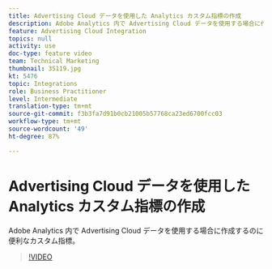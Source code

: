 ```yaml
---
title: Advertising Cloud データを使用した Analytics カスタム指標の作成
description: Adobe Analytics 内で Advertising Cloud データを使用する場合に作成するのに便利なカスタム指標。
feature: Advertising Cloud Integration
topics: null
activity: use
doc-type: feature video
team: Technical Marketing
thumbnail: 35119.jpg
kt: 5476
topic: Integrations
role: Business Practitioner
level: Intermediate
translation-type: tm+mt
source-git-commit: f3b3fa7d91b0cb21005b57768ca23ed6700fcc03
workflow-type: tm+mt
source-wordcount: '49'
ht-degree: 87%

---
```



# Advertising Cloud データを使用した Analytics カスタム指標の作成

Adobe Analytics 内で Advertising Cloud データを使用する場合に作成するのに便利なカスタム指標。

>[!VIDEO](https://video.tv.adobe.com/v/35119/?quality=12&learn=on)
